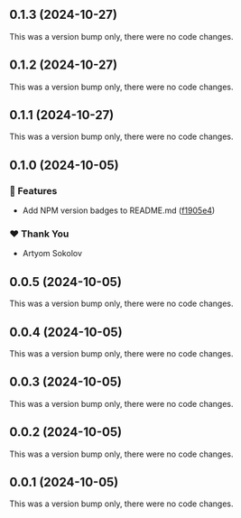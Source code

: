 ## 0.1.3 (2024-10-27)

This was a version bump only, there were no code changes.

## 0.1.2 (2024-10-27)

This was a version bump only, there were no code changes.

## 0.1.1 (2024-10-27)

This was a version bump only, there were no code changes.

## 0.1.0 (2024-10-05)


### 🚀 Features

- Add NPM version badges to README.md ([f1905e4](https://github.com/applicazza/datalexor/commit/f1905e4))

### ❤️  Thank You

- Artyom Sokolov

## 0.0.5 (2024-10-05)

This was a version bump only, there were no code changes.

## 0.0.4 (2024-10-05)

This was a version bump only, there were no code changes.

## 0.0.3 (2024-10-05)

This was a version bump only, there were no code changes.

## 0.0.2 (2024-10-05)

This was a version bump only, there were no code changes.

## 0.0.1 (2024-10-05)

This was a version bump only, there were no code changes.